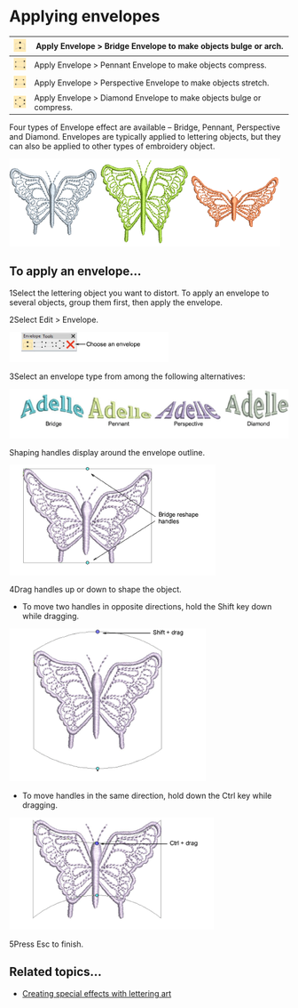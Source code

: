 # Applying envelopes

| ![BridgeEnvelope.png](assets/BridgeEnvelope.png)           | Apply Envelope > Bridge Envelope to make objects bulge or arch.      |
| ---------------------------------------------------------- | -------------------------------------------------------------------- |
| ![PenantEnvelope.png](assets/PenantEnvelope.png)           | Apply Envelope > Pennant Envelope to make objects compress.          |
| ![PerspectiveEnvelope.png](assets/PerspectiveEnvelope.png) | Apply Envelope > Perspective Envelope to make objects stretch.       |
| ![DiamondEnvelope.png](assets/DiamondEnvelope.png)         | Apply Envelope > Diamond Envelope to make objects bulge or compress. |

Four types of Envelope effect are available – Bridge, Pennant, Perspective and Diamond. Envelopes are typically applied to lettering objects, but they can also be applied to other types of embroidery object.

![EnvelopeSamples.png](assets/EnvelopeSamples.png)

## To apply an envelope...

1Select the lettering object you want to distort. To apply an envelope to several objects, group them first, then apply the envelope.

2Select Edit > Envelope.

![EnvelopeToolbar.png](assets/EnvelopeToolbar.png)

3Select an envelope type from among the following alternatives:

![reshape00060.png](assets/reshape00060.png)

Shaping handles display around the envelope outline.

![EnvelopeBridge1.png](assets/EnvelopeBridge1.png)

4Drag handles up or down to shape the object.

- To move two handles in opposite directions, hold the Shift key down while dragging.

![EnvelopeBridge3.png](assets/EnvelopeBridge3.png)

- To move handles in the same direction, hold down the Ctrl key while dragging.

![EnvelopeBridge4.png](assets/EnvelopeBridge4.png)

5Press Esc to finish.

## Related topics...

- [Creating special effects with lettering art](../../Lettering/lettering_advanced/Creating_special_effects_with_lettering_art)
